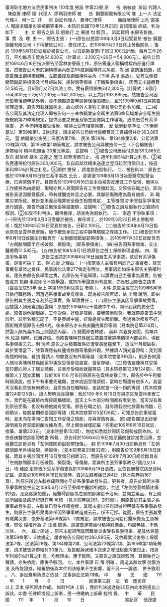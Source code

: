 臺灣彰化地方法院民事判決
110年度
勞訴
字第23號
原      告  翁敏益  
訴訟
代理人
  陳盈壽
律師
複  代理人  廖珮羽律師
被      告  鋼豐鋼鐵有限公司
兼  上一人
法定代理人
  何一三  
共      同
訴訟代理人
  蕭博仁律師
            簡詩展律師
上列
當事人
間請求職業災害補償等事件，本院於民國110年12月23日
言詞辯論
終結，判決如下：
    主  文
原告之訴
及
假執行
之
聲請
均
駁回
。
訴訟費用
由原告負擔。
    事  實  及  理  由
一、原告主張：
(一)原告自民國109年3月3日起受雇於
被告
鋼豐鋼鐵有限公司（下稱被告公司），擔任焊工，於109年3月23日終止勞動關係；
復於
109年5月13日受雇於被告公司，以日薪新臺幣(下同)2,100元計酬，每月工作26日，平均每月工資為54,600元（計算式：2,100元×26日＝54,600元）。被告公司於109年6月16日指派原告至雲林麥寮廠工作，原告需進入鋼構橋樑內部進行焊接，然被告公司未於鋼構橋梁內部之90度鋼鐵構件尖角處，為
適
當防護措施，致原告鑽出鋼構橋樑時，左膝蓋撞及鋼鐵構件尖角（下稱
系爭
事故），受有左側膝關節副韌帶扭傷及半月板破裂、撕裂傷等傷害（下稱系爭傷害），因而支出醫療費51,585元，且6個月又7日無法工作，受有薪資損失342,300元（計算式：6個月×54,600元＋7天×2,100元＝342,300元)，以上共計393,885元。然被告公司因恐影響後續申請外勞，竟不願幫原告申請勞保相關補助，且於109年9月1日將原告辦理退保，原告因有就醫需求，故向訴外人春強工業有限公司掛名加保。
(二)被告公司及其法定代理人即被告何一三未依職業安全衛生法第6條及職業安全衛生設施規則第21條等規定，提供必要之安全及衛生設備與工作環境，致原告受有系爭傷害，
迄
今仍持續接受治療，精神上受有相當痛苦，
爰
依勞動基準法（下稱勞基法）第59條第1、2款規定，請求被告公司給付醫療費及工資補償共計393,885元，
暨
依職業災害勞工保護法第7條、
民法
第28條、第184條第2項、公司法第23條第2項、第195條第1項等規定，請求被告公司與被告何一三（下合稱被告）
連帶給付
精神慰撫金
30萬元等語，
並聲明
：①被告公司應給付原告393,885元及自
起訴狀
繕本
送達之
翌日
起至清償日止，
按
週年利率5％計算之利息。②被告應連帶給付原告300,000元，及自起訴狀繕本送達之翌日起至清償日止，按週年利率5％計算之利息。③願供
擔保
，請准宣告假執行。
二、被告則以：原告主張於109年6月16日發生系爭事故
云云
，卻遲至109年6月18日始至醫院就醫治療，已與常情不符。且原告於109年6月16日並未向被告反應其工作受傷，而係以工作疲勞為由請假，現場亦無人見聞原告有工作受傷狀況。又原告任職之初，即向被告表達因膝蓋舊疾，時有就醫或休息之必要，其腳部傷勢應為舊有痼疾，
非
職業災害所致。被告並未違反職業安全衛生相關規定，
主管機關
亦未曾就系爭事故進行調查，原告所請並無理由等語置辯，並聲明：①原告之訴及假執行之聲請均駁回。②如受不利判決，願供擔保，請准免為假執行。
三、
兩造
不爭執事項：
(一)原告於109年3月3日受雇於被告，擔任焊工，於109年3月23日終止勞動關係；復於109年5月13日受雇於被告，日薪2,100元。
(二)被告於109年6月16日指派原告至雲林麥寮廠，施作被告承包工程中鋼構橋樑之焊接工作。
(三)被告於109年6月18日經醫生診斷具有「左側膝關節副韌帶扭傷」，於109年7月30日診斷具有「左側膝關節半月板破裂、撕裂傷」（即系爭傷害）。
(四)被告因系爭傷害，支出醫療費51,585元。
(五)被告於109年9月1日將原告之勞工保險辦理退保。
四、兩造爭執事項：
　　原告主張其於109年6月16日因發生系爭事故，致受有系爭傷害，是否可採？
五、得
心證
之理由：
(一)按當事人主張有利於己之事實者，就其事實有舉證之責任，民事訴訟法第277條定有明文。民事訴訟如係由原告主張權利者，應先由原告負舉證之責，若原告先不能舉證，以證實自己主張事為真實，則被告就其
抗辯
事實即令不能舉證，或其所舉證據尚有疵累，亦應駁回原告之請求（最高法院50年
台上
字第1659判決意旨
參照
）。
本件
原告主張其於109年6月16日執行職務時，因遭遇系爭事故受有傷害，既為被告所否認，依
上開
說明，即由原告對其主張之有利於己事實，負
舉證責任
。
(二)原告主張其因系爭事故受傷，固據證人顏光喜到庭證稱：原告於109年6月十幾號中午時，開車到我的麥寮住處，原告說他腳很痛，工作受傷，好像是撞到，要我帶他就醫。我就帶原告去中醫診所，診所名稱忘記了，不是泰順中醫，好像是育生國術館。看過幾次都看不好，國術館建議原告去照X光，後來原告才去長庚醫院看診等語（見本院卷第316頁）。然證人顏光喜所為上開證述內容，
乃
聽聞原告轉述，
而非
其親身見聞，倘無其他
佐證
相輔，已難遽信。而原告陳稱其係因左膝蓋撞擊鋼構橋樑內部尖角，導致系爭傷害云云。則
倘若
原告之左膝蓋確係於遭受高壓撞擊下，造成半月板破裂，其於受傷當下，膝蓋理應有紅腫或挫傷等傷勢外觀。然據證人顏光喜證稱：我到國術館的時候，看到
聲請人
的膝蓋沒有外傷等語（見本院卷第316頁），則原告向證人顏光喜陳稱其係因系爭事故受傷是否屬實，實足存疑。
(三)原告雖陳稱其受傷當日即向證人丁瑞文請假，並表示受傷欲就醫等語（見本院卷第123至124頁）。然據證人丁瑞文證稱：我於109 年6 月16日與原告在雲林麥寮工作，原告於中午用餐時跟我說，他下午有事要先離開，並未說因受傷請假，當時在場還有很多人。我當天沒看到原告有何異狀，且原告自任職時起，走路就會一拐一拐的等語（見本院卷第124至125頁）。證人樊明武亦證稱：我於109 年6 月16日有與原告至雲林麥寮工作，我們是在廠房內焊接鋼構橋樑，當天上午大部分時間都有看到他，當天沒有看到原告受傷，也沒有聽他說有受傷。原告任職之初，就有跟我說他膝蓋有問題，已經積水，每個星期都要回診等語（見本院卷第125至126頁），可知原告於事發當時，並未向在場同仁告知工作受傷之情節，亦與常情有違。
(四)原告雖提出診斷證明書及育安國術館收據為憑。然上開收據僅記載「病患於109年6月19日就診、換藥、單價300元」（見本院卷第153頁），無從知悉就診原因及傷勢成因為何。又依長庚醫院診斷證明書
所載
，原告係於109年6月18日始至醫院就診接受治療，並經醫生診斷具有「左側膝關節副韌帶扭傷」，
嗣
於109年7月30日診斷具有「左側膝關節半月板破裂、撕裂傷」（見本院卷第29至32頁），則原告於109年6月18日就醫，距其主張於同年月16日受傷已相距3日，而原告於109年7月30日經診斷具有「左側膝關節半月板破裂、撕裂傷」等傷勢，距其所主張系爭事故已1個月又14日，均
難認
定原告所受系爭傷害係於109年6月19日造成。且依長庚醫院病歷資料記載，原告於109年6月18日就醫時，自述左膝疼痛已達4日（見本院卷第167頁），則原告所述左膝疼痛時間亦早於系爭事故發生前。更甚者，原告於其所主張系爭事故發生前之109年6月12日至泰順中醫診所就診，主述「左側膝蓋關節疼痛約1週，走路疼痛加重」，經醫師診斷為左側關節痛給予治療，並開立藥品，有上開診所回函及病歷紀錄在卷
可稽
（見本院卷第261、263頁），則原告於其主張之系爭事故發生前，左膝業已發生疼痛症狀，其復未提出任何證據證明確有系爭事故發生，則原告主張所受傷害係因系爭事故造成云云，係不可採。從而，原告主張其受有職業災害，依勞基法第59條第1、2款規定，請求被告公司給付醫療費及工資補償，暨依
侵權行為
之
法律
關係，請被告連帶給付精神慰撫金，均屬無據，不應准許。　
六、
綜上所述
，原告未能證明其因職業災害受有系爭傷害，是其依勞基法第59條第1、2款規定，請求被告公司給付393,885元，及依職業災害勞工保護法第7條、民法第28條、第184條第2項、公司法第23條第2項、第195條第1項等規定，請求被告連帶給付30萬元，及自起訴狀繕本送達之翌日起至清償日止，按週年利率5％計算之利息，均無理由，應予駁回。又原告之訴既經駁回，其假執行之聲請，亦失依附，應併予駁回。
七、本件事證
已
臻
明確
，兩造其餘攻擊
防禦方法
及所提證據，經審酌後與本件判決結果不生影響，爰不另一一論述，
併予敘明
。
八、訴訟費用負擔之依據：民事訴訟法第78條。
中　　華　　民　　國　　111 　年　　1 　　月　　6 　　日
                 
 民事第三庭    法　官　鍾孟容         
以上
正本
係照原本作成。
如對判決
上訴
，應於判決送達後20日內向本院提出上訴狀。如委
任律師提起上訴者，應一併繳納上訴審
裁判
費。 
中　　華　　民　　國　　111 　年　　1 　　月　　10　　日
                                
書記官
　張茂盛